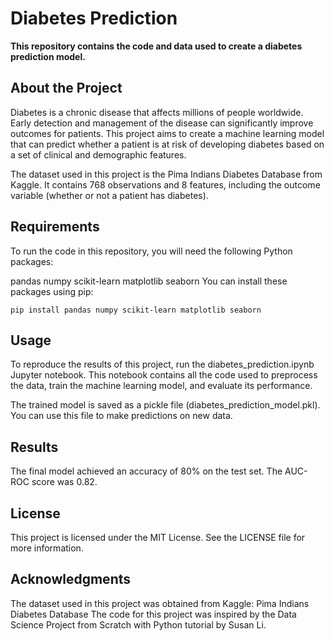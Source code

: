 
# Diabetes Prediction
**This repository contains the code and data used to create a diabetes prediction model.**

## About the Project
Diabetes is a chronic disease that affects millions of people worldwide. Early detection and management of the disease can significantly improve outcomes for patients. This project aims to create a machine learning model that can predict whether a patient is at risk of developing diabetes based on a set of clinical and demographic features.

The dataset used in this project is the Pima Indians Diabetes Database from Kaggle. It contains 768 observations and 8 features, including the outcome variable (whether or not a patient has diabetes).

## Requirements
To run the code in this repository, you will need the following Python packages:

pandas
numpy
scikit-learn
matplotlib
seaborn
You can install these packages using pip:

```pip install pandas numpy scikit-learn matplotlib seaborn```


## Usage
To reproduce the results of this project, run the diabetes_prediction.ipynb Jupyter notebook. This notebook contains all the code used to preprocess the data, train the machine learning model, and evaluate its performance.

The trained model is saved as a pickle file (diabetes_prediction_model.pkl). You can use this file to make predictions on new data.

## Results
The final model achieved an accuracy of 80% on the test set. The AUC-ROC score was 0.82.

## License
This project is licensed under the MIT License. See the LICENSE file for more information.

## Acknowledgments
The dataset used in this project was obtained from Kaggle: Pima Indians Diabetes Database
The code for this project was inspired by the Data Science Project from Scratch with Python tutorial by Susan Li.



